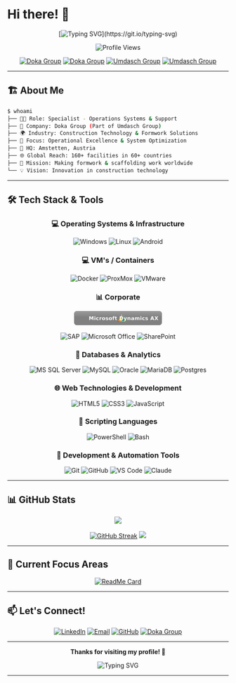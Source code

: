 # Hi there! 👋

<div align="center">
  
  <!-- Dynamic Typing Headline -->
  [![Typing SVG](https://readme-typing-svg.herokuapp.com?font=Fira+Code&size=28&duration=3000&pause=1000&color=FFDD00&background=004588&center=true&vCenter=true&multiline=true&width=900&height=120&lines=Welcome+to+my+GitHub+Profile!;Operations%7CSystems%7CSupport+Specialist;%40+Doka+Group+-+Formwork+%26+Scaffolding;Building+the+Future+of+Construction!)](https://git.io/typing-svg)

</div>

<div align="center">

![Profile Views](https://komarev.com/ghpvc/?username=Ezellhof&label=Profile%20views&color=FFDD00&style=for-the-badge)

[![Doka Group](https://custom-icon-badges.demolab.com/badge/Doka_Group-004588?logo=logo_house_doka_blue&logoColor=ffdd00&style=for-the-badge)](https://www.doka.com)
[![Doka Group](https://custom-icon-badges.demolab.com/badge/Doka_Group-ffdd00?logo=logo_house_doka_yellow&logoColor=004588&style=for-the-badge)](https://www.doka.com)
[![Umdasch Group](https://custom-icon-badges.demolab.com/badge/Umdasch_Group-0C2340?logo=logo_house_ug_blue&logoColor=E0E718&style=for-the-badge)](https://umdaschgroup.com)
[![Umdasch Group](https://custom-icon-badges.demolab.com/badge/Umdasch_Group-E0E718?logo=logo_house_ug_lime&logoColor=0C2340&style=for-the-badge)](https://umdaschgroup.com)

</div>

---

## 🏗️ About Me

```bash
$ whoami
├── 👨‍💼 Role: Specialist - Operations Systems & Support
├── 🏢 Company: Doka Group (Part of Umdasch Group)
├── 🌍 Industry: Construction Technology & Formwork Solutions
├── 🎯 Focus: Operational Excellence & System Optimization
├── 📍 HQ: Amstetten, Austria
├── 🌐 Global Reach: 160+ facilities in 60+ countries
├── 🚀 Mission: Making formwork & scaffolding work worldwide
└── 💡 Vision: Innovation in construction technology
```

---

## 🛠️ Tech Stack & Tools

<div align="center">
  
### 💻 Operating Systems & Infrastructure
![Windows](https://img.shields.io/badge/Windows-0078D6?style=for-the-badge&logo=windows&logoColor=white)
![Linux](https://img.shields.io/badge/Linux-FCC624?style=for-the-badge&logo=linux&logoColor=black)
![Android](https://img.shields.io/badge/Android-3DDC84?style=for-the-badge&logo=android&logoColor=white)

### 💻 VM's / Containers
![Docker](https://img.shields.io/badge/Docker%20Compose-2496ED?style=for-the-badge&logo=docker&logoColor=white)
![ProxMox](https://img.shields.io/badge/Proxmox-E57000?style=for-the-badge&logo=proxmox&logoColor=white)
![VMware](https://img.shields.io/badge/VMware-231f20?style=for-the-badge&logo=VMware&logoColor=white)


### 📊 Corporate

<img src="AX2009_GH_Badge.svg" alt="Microsoft Dynamics AX" height="32"/>

![SAP](https://img.shields.io/badge/SAP-0FAAFF?style=for-the-badge&logo=sap&logoColor=white)
![Microsoft Office](https://img.shields.io/badge/Microsoft_Office-D83B01?style=for-the-badge&logo=microsoft-office&logoColor=white)
![SharePoint](https://img.shields.io/badge/SharePoint-0078D4?style=for-the-badge&logo=microsoft-sharepoint&logoColor=white)


### 💾 Databases & Analytics
![MS SQL Server](https://img.shields.io/badge/Microsoft%20SQL%20Server-CC2927?style=for-the-badge&logo=microsoft%20sql%20server&logoColor=white)
![MySQL](https://img.shields.io/badge/mysql-%2300f.svg?style=for-the-badge&logo=mysql&logoColor=white)
![Oracle](https://img.shields.io/badge/Oracle-F80000?style=for-the-badge&logo=oracle&logoColor=white)
![MariaDB](https://img.shields.io/badge/MariaDB-003545?style=for-the-badge&logo=mariadb&logoColor=white)
![Postgres](https://img.shields.io/badge/PostgreSQL-316192?style=for-the-badge&logo=postgresql&logoColor=white)


### 🌐 Web Technologies & Development
![HTML5](https://img.shields.io/badge/html5-%23E34F26.svg?style=for-the-badge&logo=html5&logoColor=white)
![CSS3](https://img.shields.io/badge/css3-%231572B6.svg?style=for-the-badge&logo=css3&logoColor=white)
![JavaScript](https://img.shields.io/badge/javascript-%23323330.svg?style=for-the-badge&logo=javascript&logoColor=%23F7DF1E)

### 📃 Scripting Languages
![PowerShell](https://img.shields.io/badge/PowerShell-%235391FE.svg?style=for-the-badge&logo=powershell&logoColor=white)
![Bash](https://img.shields.io/badge/GNU%20Bash-4EAA25?style=for-the-badge&logo=GNU%20Bash&logoColor=white)

### 🔧 Development & Automation Tools
![Git](https://img.shields.io/badge/git-%23F05033.svg?style=for-the-badge&logo=git&logoColor=white)
![GitHub](https://img.shields.io/badge/github-%23121011.svg?style=for-the-badge&logo=github&logoColor=white)
![VS Code](https://img.shields.io/badge/Visual%20Studio%20Code-0078d7.svg?style=for-the-badge&logo=visual-studio-code&logoColor=white)
![Claude](https://img.shields.io/badge/Claude-D97757?style=for-the-badge&logo=claude&logoColor=white)

</div>

---

## 📊 GitHub Stats

<div align="center">
  
  <img height="180em" src="https://github-readme-stats.vercel.app/api?username=Ezellhof&show_icons=true&theme=radical&bg_color=004588&title_color=FFDD00&text_color=ffffff&icon_color=FFDD00&border_color=FFDD00" />

[![GitHub Streak](https://github-readme-streak-stats.herokuapp.com/?user=Ezellhof&theme=radical&background=004588&stroke=FFDD00&ring=FFDD00&fire=FFDD00&currStreakNum=ffffff&sideNums=ffffff&currStreakLabel=FFDD00&sideLabels=ffffff&dates=ffffff)](https://git.io/streak-stats)
<img height="180em" src="https://github-readme-stats.vercel.app/api/top-langs/?username=Ezellhof&layout=compact&theme=radical&bg_color=004588&title_color=FFDD00&text_color=ffffff&border_color=FFDD00" />

</div>

---

## 🎯 Current Focus Areas

<div align="center">

[![ReadMe Card](https://github-readme-stats.vercel.app/api/pin/?username=Ezellhof&repo=doka-screenshottool&theme=radical&bg_color=004588&title_color=FFDD00&text_color=ffffff&icon_color=FFDD00&border_color=FFDD00)](https://github.com/Ezellhof/DOKA-ScreenShotTool)

</div>

---

## 📫 Let's Connect!

<div align="center">

[![LinkedIn](https://img.shields.io/badge/LinkedIn-0077B5?style=for-the-badge&logo=linkedin&logoColor=white)](https://www.linkedin.com/in/erik-zellhofer-k1999?utm_source=share&utm_campaign=share_via&utm_content=profile&utm_medium=android_app)
[![Email](https://img.shields.io/badge/Email-D14836?style=for-the-badge&logo=gmail&logoColor=white)](mailto:erik.zellhofer@doka.com)
[![GitHub](https://img.shields.io/badge/GitHub-100000?style=for-the-badge&logo=github&logoColor=white)](https://github.com/Ezellhof)
[![Doka Group](https://custom-icon-badges.demolab.com/badge/Doka_Group-004588?logo=logo_house_doka_blue&logoColor=ffdd00&style=for-the-badge)](https://www.doka.com)

</div>

---

<div align="center">
  
  **Thanks for visiting my profile! 🙏**
  
![Typing SVG](https://readme-typing-svg.herokuapp.com?font=Fira+Code&size=16&duration=2000&pause=1000&color=004588&center=true&vCenter=true&width=700&lines=Formwork+%26+Scaffolding+-+We+make+it+work!)

</div>

---

